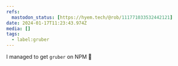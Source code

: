 ```yaml
---
refs:
  mastodon_status: [https://hyem.tech/@rob/111771033532442121]
date: 2024-01-17T11:23:43.974Z
media: []
tags:
  - label:gruber
---
```


I managed to get `gruber` on NPM 😬
